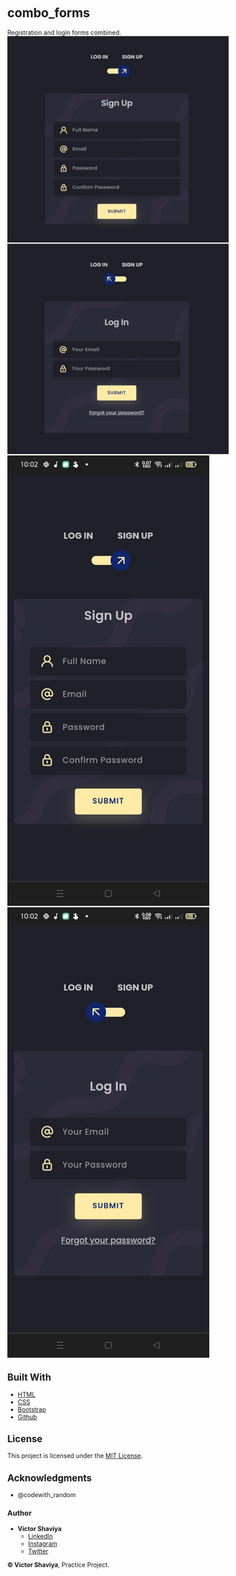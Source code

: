 # combo_forms
Registration and login forms combined.            
![Registration form screenshot](https://github.com/ShaviyaVictor/combo_forms/blob/main/asset/register.png)              
![Login form screenshot](https://github.com/ShaviyaVictor/combo_forms/blob/main/asset/login.png)            
![RegisterMobile screenshot](https://github.com/ShaviyaVictor/combo_forms/blob/main/asset/RegisterMobile.jpeg) ![LoginMobile screenshot](https://github.com/ShaviyaVictor/combo_forms/blob/main/asset/LoginMobile.jpeg)               

## Built With

* [HTML](https://developer.mozilla.org/en-US/docs/Web/HTML)        
* [CSS](https://developer.mozilla.org/en-US/docs/Web/css)             
* [Bootstrap](https://getbootstrap.com/docs/5.2/getting-started/introduction/)       
* [Github](https://github.com/ShaviyaVictor/shaviya)       

## License

This project is licensed under the [MIT License](https://github.com/ShaviyaVictor/toggleSwitch/blob/main/LICENSE).     

## Acknowledgments

* @codewith_random

### Author

* **Victor Shaviya**        
    - [LinkedIn](https://www.linkedin.com/in/victor-shaviya-532ab0110/)          
    - [Instagram](https://www.instagram.com/ignition_reads/)        
    - [Twitter](https://twitter.com/ShaviyaVictor)

  
**© Victor Shaviya**, Practice Project.
